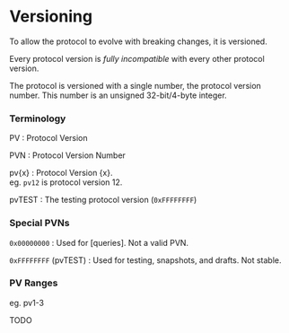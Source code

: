 # Versioning

To allow the protocol to evolve with breaking changes, it is versioned.

Every protocol version is *fully incompatible* with every other protocol 
version.

The protocol is versioned with a single number, the protocol version number.
This number is an unsigned 32-bit/4-byte integer.

### Terminology

PV
: Protocol Version

PVN
: Protocol Version Number

pv{x}
: Protocol Version {x}.  
  eg. `pv12` is protocol version 12.

pvTEST
: The testing protocol version (`0xFFFFFFFF`)


### Special PVNs

`0x00000000`
: Used for [queries]. Not a valid PVN.

`0xFFFFFFFF` (pvTEST)
: Used for testing, snapshots, and drafts. Not stable.


### PV Ranges

eg. pv1-3

TODO
